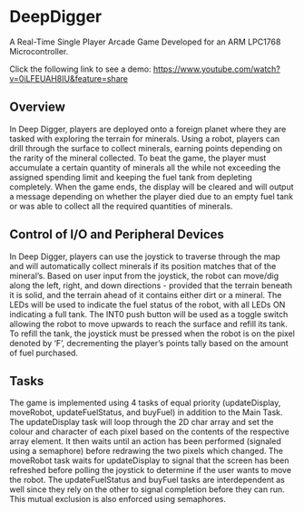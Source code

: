 # DeepDigger
A Real-Time Single Player Arcade Game Developed for an ARM LPC1768 Microcontroller. 

Click the following link to see a demo:
https://www.youtube.com/watch?v=0iLFEUAH8IU&feature=share

## Overview
In Deep Digger, players are deployed onto a foreign planet where they are tasked with exploring the terrain for minerals. Using a robot, players can drill through the surface to collect minerals, earning points depending on the rarity of the mineral collected. To beat the game, the player must accumulate a certain quantity of minerals all the while not exceeding the assigned spending limit and keeping the fuel tank from depleting completely. When the game ends, the display will be cleared and will output a message depending on whether the player died due to an empty fuel tank or was able to collect all the required quantities of minerals.

## Control of I/O and Peripheral Devices
In Deep Digger, players can use the joystick to traverse through the map and will automatically collect minerals if its position matches that of the mineral’s. Based on user input from the joystick, the robot can move/dig along the left, right, and down directions - provided that the terrain beneath it is solid, and the terrain ahead of it contains either dirt or a mineral. The LEDs will be used to indicate the fuel status of the robot, with all LEDs ON indicating a full tank. The INT0 push button will be used as a toggle switch allowing the robot to move upwards to reach the surface and refill its tank. To refill the tank, the joystick must be pressed when the robot is on the pixel denoted by ‘F’, decrementing the player’s points tally based on the amount of fuel purchased. 

## Tasks
The game is implemented using 4 tasks of equal priority (updateDisplay, moveRobot, updateFuelStatus, and buyFuel) in addition to the Main Task. The updateDisplay task will loop through the 2D char array and set the colour and character of each pixel based on the contents of the respective array element. It then waits until an action has been performed (signaled using a semaphore) before redrawing the two pixels which changed. The moveRobot task waits for updateDisplay to signal that the screen has been refreshed before polling the joystick to determine if the user wants to move the robot. The updateFuelStatus and buyFuel tasks are interdependent as well since they rely on the other to signal completion before they can run. This mutual exclusion is also enforced using semaphores. 

